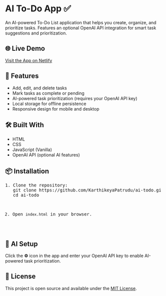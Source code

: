 <h1>AI To-Do App ✅</h1>

<p>An AI-powered To-Do List application that helps you create, organize, and prioritize tasks. 
Features an optional OpenAI API integration for smart task suggestions and prioritization.</p>

<h2>🌐 Live Demo</h2>
<p><a href="https://fascinating-douhua-17b489.netlify.app" target="_blank">Visit the App on Netlify</a></p>

<h2>🚀 Features</h2>
<ul>
  <li>Add, edit, and delete tasks</li>
  <li>Mark tasks as complete or pending</li>
  <li>AI-powered task prioritization (requires your OpenAI API key)</li>
  <li>Local storage for offline persistence</li>
  <li>Responsive design for mobile and desktop</li>
</ul>

<h2>🛠️ Built With</h2>
<ul>
  <li>HTML</li>
  <li>CSS</li>
  <li>JavaScript (Vanilla)</li>
  <li>OpenAI API (optional AI features)</li>
</ul>

<h2>📦 Installation</h2>
<pre>
1. Clone the repository:
   git clone https://github.com/KarthikeyaPatrudu/ai-todo.git
   cd ai-todo

2. Open <code>index.html</code> in your browser.
</pre>

<h2>🔑 AI Setup</h2>
<p>Click the <strong>⚙️</strong> icon in the app and enter your OpenAI API key to enable AI-powered task prioritization.</p>

<h2>📜 License</h2>
<p>This project is open source and available under the <a href="LICENSE">MIT License</a>.</p>
